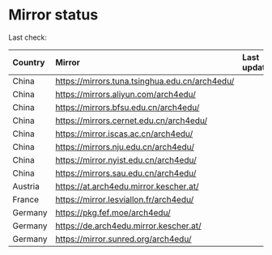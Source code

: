 <script src="./time.js"></script>
# Mirror status
Last check: <script type="text/javascript">localize(1704990254.5627966);</script>

|Country|Mirror|Last update|
|:------|:-----|:----------|
|China|https://mirrors.tuna.tsinghua.edu.cn/arch4edu/|<script type="text/javascript">localize(1704954686);</script>|
|China|https://mirrors.aliyun.com/arch4edu/|<script type="text/javascript">localize(1704954686);</script>|
|China|https://mirrors.bfsu.edu.cn/arch4edu/|<script type="text/javascript">localize(1704954686);</script>|
|China|https://mirrors.cernet.edu.cn/arch4edu/|<script type="text/javascript">localize(1704954686);</script>|
|China|https://mirror.iscas.ac.cn/arch4edu/|<script type="text/javascript">localize(1704954686);</script>|
|China|https://mirrors.nju.edu.cn/arch4edu/|<script type="text/javascript">localize(1704911652);</script>|
|China|https://mirror.nyist.edu.cn/arch4edu/|<script type="text/javascript">localize(1704954686);</script>|
|China|https://mirrors.sau.edu.cn/arch4edu/|<script type="text/javascript">localize(1704911652);</script>|
|Austria|https://at.arch4edu.mirror.kescher.at/|<script type="text/javascript">localize(1704954686);</script>|
|France|https://mirror.lesviallon.fr/arch4edu/|<script type="text/javascript">localize(1704954686);</script>|
|Germany|https://pkg.fef.moe/arch4edu/|<script type="text/javascript">localize(1704954686);</script>|
|Germany|https://de.arch4edu.mirror.kescher.at/|<script type="text/javascript">localize(1704954686);</script>|
|Germany|https://mirror.sunred.org/arch4edu/|<script type="text/javascript">localize(1704954686);</script>|

<script src="./tablefilter/tablefilter.js"></script>
<script src="./table.js"></script>